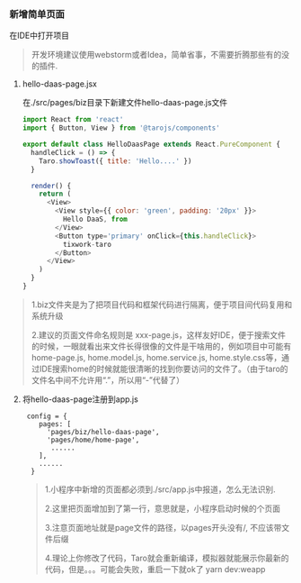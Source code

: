 ### 新增简单页面

在IDE中打开项目

> 开发环境建议使用webstorm或者Idea，简单省事，不需要折腾那些有的没的插件.

1. hello-daas-page.jsx
   
   在./src/pages/biz目录下新建文件hello-daas-page.js文件
   
   ```javascript
   import React from 'react'
   import { Button, View } from '@tarojs/components'
   
   export default class HelloDaasPage extends React.PureComponent {
     handleClick = () => {
       Taro.showToast({ title: 'Hello....' })
     }
   
     render() {
       return (
         <View>
           <View style={{ color: 'green', padding: '20px' }}>
             Hello DaaS, from
           </View>
           <Button type='primary' onClick={this.handleClick}>
             tixwork-taro
           </Button>
         </View>
       )
     }
   }
   ```

> 1.biz文件夹是为了把项目代码和框架代码进行隔离，便于项目间代码复用和系统升级
> 
> 2.建议的页面文件命名规则是 xxx-page.js，这样友好IDE，便于搜索文件的时候，一眼就看出来文件长得很像的文件是干啥用的，例如项目中可能有home-page.js, home.model.js, home.service.js, home.style.css等，通过IDE搜索home的时候就能很清晰的找到你要访问的文件了。（由于taro的文件名中间不允许用“.”，所以用“-”代替了）

2. 将hello-daas-page注册到app.js
   
   ```
    config = {
       pages: [
         'pages/biz/hello-daas-page',
         'pages/home/home-page',
          ......
       ],
       ......
     }
   ```
   
   > 1.小程序中新增的页面都必须到./src/app.js中报道，怎么无法识别.
   > 
   > 2.这里把页面增加到了第一行，意思就是，小程序启动时候的个页面
   > 
   > 3.注意页面地址就是page文件的路径，以pages开头没有/, 不应该带文件后缀
   > 
   > 4.理论上你修改了代码，Taro就会重新编译，模拟器就能展示你最新的代码，但是。。。可能会失败，重启一下就ok了 yarn dev:weapp

